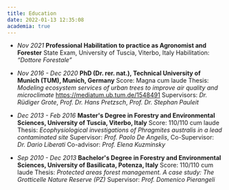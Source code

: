 ```yaml
---
title: Education
date: 2022-01-13 12:35:08
academia: true
---
```


-   _Nov 2021_
    __Professional Habilitation to practice as Agronomist and Forester__
    State Exam, University of Tuscia, Viterbo, Italy
    Habilitation: _“Dottore Forestale”_

-   _Nov 2016 - Dec 2020_
    __PhD (Dr. rer. nat.), Technical University of Munich (TUM), Munich, Germany__
    Score: Magna cum laude
    Thesis: _Modeling ecosystem services of urban trees to improve air quality and microclimate_ https://mediatum.ub.tum.de/1548491
    Supervisors: _Dr. Rüdiger Grote_, _Prof. Dr. Hans Pretzsch_, _Prof. Dr. Stephan Pauleit_

-   _Dec 2013 - Feb 2016_
    __Master's Degree in Forestry and Environmental Sciences, University of Tuscia, Viterbo, Italy__
    Score: 110/110 cum laude
    Thesis: _Ecophysiological investigations of Phragmites australis in a lead contaminated site_
    Supervisor: _Prof. Paolo De Angelis_, Co-Supervisor: _Dr. Dario Liberati_
    Co-advisor: _Prof. Elena Kuzminsky_

-   _Sep 2010 - Dec 2013_
    __Bachelor's Degree in Forestry and Environmental Sciences, University of Basilicata, Potenza, Italy__
    Score: 110/110 cum laude
    Thesis: _Protected areas forest management. A case study: The Grotticelle Nature Reserve (PZ)_
    Supervisor: _Prof. Domenico Pierangeli_
